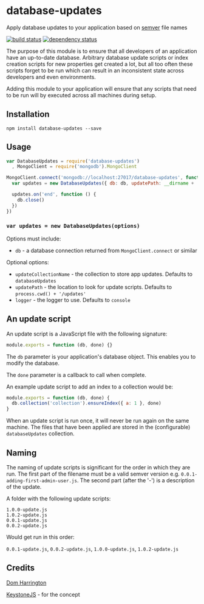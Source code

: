 # database-updates

Apply database updates to your application based on [semver](http://semver.org/) file names

[![build status](https://secure.travis-ci.org/domharrington/database-updates.svg)](http://travis-ci.org/domharrington/database-updates)
[![dependency status](https://david-dm.org/domharrington/database-updates.svg)](https://david-dm.org/domharrington/database-updates)

The purpose of this module is to ensure that all developers of an application have an up-to-date database. Arbitrary database update scripts or index creation scripts for new properties get created a lot, but all too often these scripts forget to be run which can result in an inconsistent state across developers and even environments.

Adding this module to your application will ensure that any scripts that need to be run will by executed across all machines during setup.


## Installation

```
npm install database-updates --save
```

## Usage

```js
var DatabaseUpdates = require('database-updates')
  , MongoClient = require('mongodb').MongoClient

MongoClient.connect('mongodb://localhost:27017/database-updates', function (err, db) {
  var updates = new DatabaseUpdates({ db: db, updatePath: __dirname + '/test/fixtures/' })

  updates.on('end', function () {
    db.close()
  })
})
```

### `var updates = new DatabaseUpdates(options)`

Options must include:

- `db` - a database connection returned from `MongoClient.connect` or similar

Optional options:
- `updateCollectionName` - the collection to store app updates. Defaults to `databaseUpdates`
- `updatePath` - the location to look for update scripts. Defaults to `process.cwd() + '/updates'`
- `logger` - the logger to use. Defaults to `console`

## An update script

An update script is a JavaScript file with the following signature:

```js
module.exports = function (db, done) {}
```

The `db` parameter is your application's database object. This enables you to modify the database.

The `done` parameter is a callback to call when complete.

An example update script to add an index to a collection would be:

```js
module.exports = function (db, done) {
  db.collection('collection').ensureIndex({ a: 1 }, done)
}
```

When an update script is run once, it will never be run again on the same machine.
The files that have been applied are stored in the (configurable) `databaseUpdates` collection.

## Naming
The naming of update scripts is significant for the order in which they are run. The first part of the filename must be a valid semver version e.g. `0.0.1-adding-first-admin-user.js`. The second part (after the '-') is a description of the update.

A folder with the following update scripts:

```
1.0.0-update.js
1.0.2-update.js
0.0.1-update.js
0.0.2-update.js
```

Would get run in this order:

`0.0.1-update.js`,
`0.0.2-update.js`,
`1.0.0-update.js`,
`1.0.2-update.js`


## Credits
[Dom Harrington](https://github.com/domharrington/)

[KeystoneJS](http://keystonejs.com/docs/getting-started/#runningyourapp-writingupdates) - for the concept
